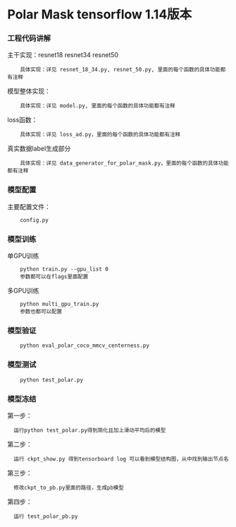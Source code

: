 # Polar Mask tensorflow 1.14版本

### 工程代码讲解
主干实现：resnet18 resnet34 resnet50
        
        具体实现：详见 resnet_18_34.py, resnet_50.py, 里面的每个函数的具体功能都有注释
    
模型整体实现：
        
        具体实现：详见 model.py, 里面的每个函数的具体功能都有注释

loss函数：
        
        具体实现：详见 loss_ad.py，里面的每个函数的具体功能都有注释

真实数据label生成部分

        具体实现：详见 data_generator_for_polar_mask.py，里面的每个函数的具体功能都有注释

### 模型配置
主要配置文件：
        
        config.py 




### 模型训练
单GPU训练
    
        python train.py --gpu_list 0 
        参数都可以在flags里面配置

多GPU训练

        python multi_gpu_train.py
        参数也都可以配置

### 模型验证
        python eval_polar_coco_mmcv_centerness.py
### 模型测试
        python test_polar.py
        
### 模型冻结
第一步：
        
      运行python test_polar.py得到简化且加上滑动平均后的模型

第二步：

      运行 ckpt_show.py 得到tensorboard log 可以看到模型结构图，从中找到输出节点名

第三步：
        
      修改ckpt_to_pb.py里面的路径，生成pb模型

第四步：
     
      运行 test_polar_pb.py

